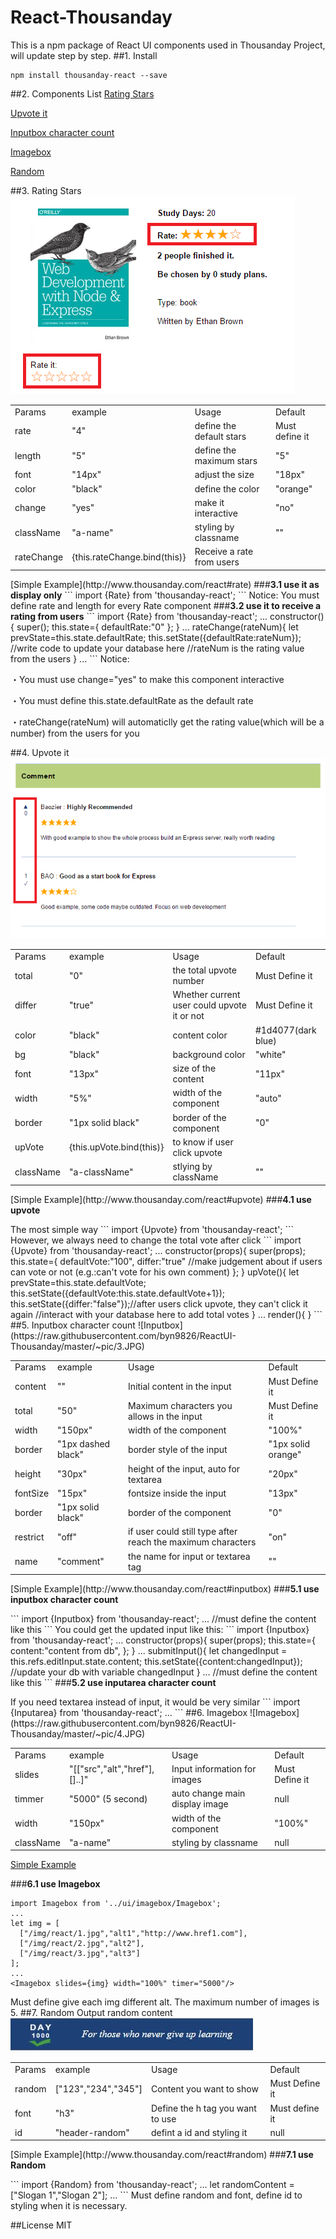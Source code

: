 # React-Thousanday
This is a npm package of React UI components used in Thousanday Project, will update step by step.
##1. Install
```
npm install thousanday-react --save
```
##2. Components List
[Rating Stars](#rate)<p>
[Upvote it](#upvote)<p>
[Inputbox character count](#inputbox)<p>
[Imagebox](#imagebox)<p>
[Random](#random)<p>

##<a name="rate">3. Rating Stars</a>
![Rating](https://raw.githubusercontent.com/byn9826/ReactUI-Thousanday/master/~pic/1.PNG)<p>
<table>
  <tr>
    <td>Params</td><td>example</td><td>Usage</td><td>Default</td>
  </tr>
  <tr>
    <td>rate</td><td>"4"</td><td>define the default stars</td><td>Must define it</td>
  </tr>
  <tr>
    <td>length</td><td>"5"</td><td>define the maximum stars</td><td>"5"</td>
  </tr>
  <tr>
    <td>font</td><td>"14px"</td><td>adjust the size</td><td>"18px"</td>
  </tr>
  <tr>
    <td>color</td><td>"black"</td><td>define the color</td><td>"orange"</td>
  </tr>
  <tr>
    <td>change</td><td>"yes"</td><td>make it interactive</td><td>"no"</td>
  </tr>
  <tr>
    <td>className</td><td>"a-name"</td><td>styling by classname</td><td>""</td>
  </tr>
  <tr>
    <td>rateChange</td><td>{this.rateChange.bind(this)}</td><td>Receive a rate from users</td><td></td>
  </tr>
</table>
[Simple Example](http://www.thousanday.com/react#rate)
###<b>3.1 use it as display only</b>
```
import {Rate} from 'thousanday-react';
<Rate rate="4" length="5"/>
<Rate rate="3" length="5" font="14px" color="black" />
```
Notice: You must define rate and length for every Rate component
###<b>3.2 use it to receive a rating from users</b>
```
import {Rate} from 'thousanday-react';
...
constructor(){
  super();
  this.state={
    defaultRate:"0"
  };
}
...
rateChange(rateNum){
  let prevState=this.state.defaultRate;
  this.setState({defaultRate:rateNum});
  //write code to update your database here
  //rateNum is the rating value from the users
}
...
<Rate rate={this.state.defaultRate} length="5" change="yes" rateChange={this.rateChange.bind(this)}/>
```
Notice:<p>
 ・You must use change="yes" to make this component interactive<p>
 ・You must define this.state.defaultRate as the default rate<p>
 ・rateChange(rateNum) will automaticlly get the rating value(which will be a number) from the users for you<p>

##<a name="upvote">4. Upvote it</a>
![Upvote](https://raw.githubusercontent.com/byn9826/ReactUI-Thousanday/master/~pic/2.PNG)<p>
<table>
  <tr>
    <td>Params</td><td>example</td><td>Usage</td><td>Default</td>
  </tr>
  <tr>
    <td>total</td><td>"0"</td><td>the total upvote number</td><td>Must Define it</td>
  </tr>
  <tr>
    <td>differ</td><td>"true"</td><td>Whether current user could upvote it or not</td><td>Must Define it</td>
  </tr>
  <tr>
    <td>color</td><td>"black"</td><td>content color</td><td>#1d4077(dark blue)</td>
  </tr>
  <tr>
    <td>bg</td><td>"black"</td><td>background color</td><td>"white"</td>
  </tr>
  <tr>
    <td>font</td><td>"13px"</td><td>size of the content</td><td>"11px"</td>
  </tr>
  <tr>
    <td>width</td><td>"5%"</td><td>width of the component</td><td>"auto"</td>
  </tr>
  <tr>
    <td>border</td><td>"1px solid black"</td><td>border of the component</td><td>"0"</td>
  </tr>
  <tr>
    <td>upVote</td><td>{this.upVote.bind(this)}</td><td>to know if user click upvote</td><td></td>
  </tr>
   <tr>
    <td>className</td><td>"a-className"</td><td>stlying by className</td><td>""</td>
  </tr>
</table>
[Simple Example](http://www.thousanday.com/react#upvote)
###<b>4.1 use upvote</b><p>
The most simple way
```
import {Upvote} from 'thousanday-react';
<Upvote total="100" differ="false" />
```
However, we always need to change the total vote after click
```
import {Upvote} from 'thousanday-react';
...
constructor(props){
  super(props);
  this.state={
    defaultVote:"100",
    differ:"true" //make judgement about if users can vote or not (e.g.:can't vote for his own comment)
  };
}
upVote(){
  let prevState=this.state.defaultVote;
  this.setState({defaultVote:this.state.defaultVote+1});
  this.setState({differ:"false"});//after users click upvote, they can't click it again
  //interact with your database here to add total votes
}
...
render(){
  <Upvote total={this.state.defaultVote}  upVote={this.upVote.bind(this)} differ={this.state.differ}/>
}
```
##<a name="inputbox">5. Inputbox character count</a>
![Inputbox](https://raw.githubusercontent.com/byn9826/ReactUI-Thousanday/master/~pic/3.JPG)<p>
<table>
  <tr>
    <td>Params</td><td>example</td><td>Usage</td><td>Default</td>
  </tr>
  <tr>
    <td>content</td><td>""</td><td>Initial content in the input</td><td>Must Define it</td>
  </tr>
  <tr>
    <td>total</td><td>"50"</td><td>Maximum characters you allows in the input</td><td>Must Define it</td>
  </tr>
  <tr>
    <td>width</td><td>"150px"</td><td>width of the component</td><td>"100%"</td>
  </tr>
  <tr>
    <td>border</td><td>"1px dashed black"</td><td>border style of the input</td><td>"1px solid orange"</td>
  </tr>
  <tr>
    <td>height</td><td>"30px"</td><td>height of the input, auto for textarea</td><td>"20px"</td>
  </tr>
  <tr>
    <td>fontSize</td><td>"15px"</td><td>fontsize inside the input</td><td>"13px"</td>
  </tr>
  <tr>
    <td>border</td><td>"1px solid black"</td><td>border of the component</td><td>"0"</td>
  </tr>
  <tr>
    <td>restrict</td><td>"off"</td><td>if user could still type after reach the maximum characters</td><td>"on"</td>
  </tr>
  <tr>
    <td>name</td><td>"comment"</td><td>the name for input or textarea tag</td><td>""</td>
  </tr>
</table>
[Simple Example](http://www.thousanday.com/react#inputbox)
###<b>5.1 use inputbox character count</b><p>
```
import {Inputbox} from 'thousanday-react';
...
<Inputbox content="" total="10" /> //must define the content like this
<Inputbox content="a simple one" total="50" />
<Inputbox content="allow input after reach maximum" total="50" restrict="off" width="150px" />
<Inputbox border="1px dashed orange" content="change style" total="50" width="200px"/>
```
You could get the updated input like this:
```
import {Inputbox} from 'thousanday-react';
...
constructor(props){
		super(props);
		this.state={
        content:"content from db",
		};
	}
...
submitInput(){
    let changedInput = this.refs.editInput.state.content;
    this.setState({content:changedInput});
    //update your db with variable changedInput
	}
...
<Inputbox content="" total="50" /> //must define the content like this
<Inputbox ref="editInput" content={this.state.content} total="50" />
```
###<b>5.2 use inputarea character count</b><p>
If you need textarea instead of input, it would be very similar
```
import {Inputarea} from 'thousanday-react';
...
<Inputarea content="This is a textarea" total="500" height="150px"/>
```
##<a name="imagebox">6. Imagebox</a>
![Imagebox](https://raw.githubusercontent.com/byn9826/ReactUI-Thousanday/master/~pic/4.JPG)
<table>
  <tr>
    <td>Params</td><td>example</td><td>Usage</td><td>Default</td>
  </tr>
  <tr>
    <td>slides</td><td>"[["src","alt","href"],[]..]"</td><td>Input information for images</td><td>Must Define it</td>
  </tr>
  <tr>
    <td>timmer</td><td>"5000" (5 second)</td><td>auto change main display image </td><td>null</td>
  </tr>
  <tr>
    <td>width</td><td>"150px"</td><td>width of the component</td><td>"100%"</td>
  </tr>
  <tr>
    <td>className</td><td>"a-name"</td><td>styling by classname</td><td>null</td>
  </tr>
</table>

[Simple Example](http://www.thousanday.com/react#imagebox)

###<b>6.1 use Imagebox</b><p>
```
import Imagebox from '../ui/imagebox/Imagebox';
...
let img = [
  ["/img/react/1.jpg","alt1","http://www.href1.com"],
  ["/img/react/2.jpg","alt2"],
  ["/img/react/3.jpg","alt3"]
];
...
<Imagebox slides={img} width="100%" timer="5000"/>
```
Must define give each img different alt. The maximum number of images is 5.
##<a name="random">7. Random</a>
Output random content<br/>
![Random](https://raw.githubusercontent.com/byn9826/ReactUI-Thousanday/master/~pic/5.JPG)
<table>
  <tr>
    <td>Params</td><td>example</td><td>Usage</td><td>Default</td>
  </tr>
  <tr>
    <td>random</td><td>["123","234","345"]</td><td>Content you want to show</td><td>Must Define it</td>
  </tr>
  <tr>
    <td>font</td><td>"h3"</td><td>Define the h tag you want to use </td><td>Must define it</td>
  </tr>
  <tr>
    <td>id</td><td>"header-random"</td><td>defint a id and styling it</td><td>null</td>
  </tr>
</table>
[Simple Example](http://www.thousanday.com/react#random)
###<b>7.1 use Random</b><p>
```
import {Random} from 'thousanday-react';
...
let randomContent = ["Slogan 1","Slogan 2"];
...
<Random random={randomContent} font="h3" id="header-slogan"/>
```
Must define random and font, define id to styling when it is necessary.

##License
MIT
